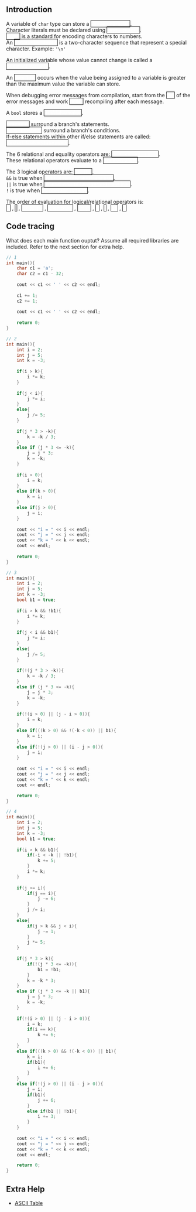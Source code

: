 Introduction
---

A variable of ``char`` type can store a
<a style="color:white;border:solid black;border-width:1px">single character</a>.</br>
Character literals must be declared using
<a style="color:white;border:solid black;border-width:1px">single quotes</a>.</br>
<a style="color:white;border:solid black;border-width:1px">ASCII</a>
is a standard for encoding characters to numbers.</br>
An
<a style="color:white;border:solid black;border-width:1px">escape sequence</a>
is a two-character sequence that represent a special character. Example: ``'\n'``

An initialized variable whose value cannot change is called a </br>
<a style="color:white;border:solid black;border-width:1px">constant variable</a>.

An 
<a style="color:white;border:solid black;border-width:1px">overflow</a>
occurs when the value being assigned to a variable is greater than the maximum value the variable can store.

When debugging error messages from compilation, start from the
<a style="color:white;border:solid black;border-width:1px">top</a>
of the error messages and work 
<a style="color:white;border:solid black;border-width:1px">down</a>
recompiling after each message.

A ``bool`` stores a
<a style="color:white;border:solid black;border-width:1px">true\\false value</a>.

<a style="color:white;border:solid black;border-width:1px">Braces \{\}</a>
surround a branch's statements.</br>
<a style="color:white;border:solid black;border-width:1px">Parentheses \(\)</a>
surround a branch's conditions.</br>
If-else statements within other if/else statements are called: </br>
<a style="color:white;border:solid black;border-width:1px">nested if-else statements</a>.

The 6 relational and equality operators are:
<a style="color:white;border:solid black;border-width:1px"><, >, <=, >=, ==, \!=</a>.</br>
These relational operators evaluate to a
<a style="color:white;border:solid black;border-width:1px">boolean value</a>.

The 3 logical operators are:
<a style="color:white;border:solid black;border-width:1px">&&, ||, \!</a>.</br>
``&&`` is true when 
<a style="color:white;border:solid black;border-width:1px">both of its operands are true</a>.</br>
``||`` is true when
<a style="color:white;border:solid black;border-width:1px">at least one of its operands are true</a>.</br>
``!`` is true when
<a style="color:white;border:solid black;border-width:1px">its operand is false</a>.

The order of evaluation for logical/relational operators is: </br>
<a style="color:white;border:solid black;border-width:1px">\(\)</a>
,
<a style="color:white;border:solid black;border-width:1px">\!</a>
,
<a style="color:white;border:solid black;border-width:1px">\* \\ % \+ \-</a>
,
<a style="color:white;border:solid black;border-width:1px">< <= > >=</a>
,
<a style="color:white;border:solid black;border-width:1px">== \!=</a>
,
<a style="color:white;border:solid black;border-width:1px">&</a>
,
<a style="color:white;border:solid black;border-width:1px">|</a>
,
<a style="color:white;border:solid black;border-width:1px">&&</a>
,
<a style="color:white;border:solid black;border-width:1px">||</a>

Code tracing
---

What does each main function ouptut?
Assume all required libraries are included.
Refer to the next section for extra help.

```c++
// 1
int main(){
    char c1 = 'a';
    char c2 = c1 - 32;
    
    cout << c1 << ' ' << c2 << endl;
    
    c1 += 1;
    c2 += 1;
    
    cout << c1 << ' ' << c2 << endl;
    
    return 0;
}

// 2
int main(){
    int i = 2;
    int j = 5;
    int k = -3;
    
    if(i > k){
        i *= k;
    }
    
    if(j < i){
        j *= i;
    }
    else{
        j /= 5;
    }
    
    if(j * 3 > -k){
        k = -k / 3;
    }
    else if (j * 3 <= -k){
        j = j * 3;
        k = -k;
    }
    
    if(i > 0){
        i = k;
    }
    else if(k > 0){
        k = i;
    }
    else if(j > 0){
        j = i;
    }
    
    cout << "i = " << i << endl;
    cout << "j = " << j << endl;
    cout << "k = " << k << endl;
    cout << endl;
    
    return 0;
}

// 3
int main(){
    int i = 2;
    int j = 5;
    int k = -3;
    bool b1 = true;
    
    if(i > k && !b1){
        i *= k;
    }
    
    if(j < i && b1){
        j *= i;
    }
    else{
        j /= 5;
    }
    
    if(!(j * 3 > -k)){
        k = -k / 3;
    }
    else if (j * 3 <= -k){
        j = j * 3;
        k = -k;
    }
    
    if(!(i > 0) || (j - i > 0)){
        i = k;
    }
    else if(((k > 0) && !(-k < 0)) || b1){
        k = i;
    }
    else if(!(j > 0) || (i - j > 0)){
        j = i;
    }
    
    cout << "i = " << i << endl;
    cout << "j = " << j << endl;
    cout << "k = " << k << endl;
    cout << endl;

    return 0;
}

// 4
int main(){
    int i = 2;
    int j = 5;
    int k = -3;
    bool b1 = true;
    
    if(i > k && b1){
        if(-i < -k || !b1){
            k += 5;
        }
        i *= k;
    }
    
    if(j >= i){
        if(j == i){
            j -= 6;
        }
        j /= i;
    }
    else{
        if(j > k && j < i){
            j -= 1;
        }
        j *= 5;
    }
    
    if(j * 3 > k){
        if(!(j * 3 <= -k)){
            b1 = !b1;
        }
        k = -k * 3;
    }
    else if (j * 3 <= -k || b1){
        j = j * 3;
        k = -k;
    }
    
    if(!(i > 0) || (j - i > 0)){
        i = k;
        if(i == k){
            k += 6;
        }
    }
    else if(((k > 0) && !(-k < 0)) || b1){
        k = i;
        if(b1){
            i += 6;   
        }
    }
    else if(!(j > 0) || (i - j > 0)){
        j = i;
        if(b1){
            j += 6;
        }
        else if(b1 || !b1){
            i += 3;
        }
    }
    
    cout << "i = " << i << endl;
    cout << "j = " << j << endl;
    cout << "k = " << k << endl;
    cout << endl;

    return 0;
}
```

Extra Help
---

* [ASCII Table](http://www.asciitable.com/)
